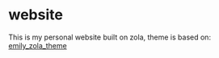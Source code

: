 # website
This is my personal website built on zola, theme is based on: [emily_zola_theme](https://github.com/kyoheiu/emily_zola_theme)

